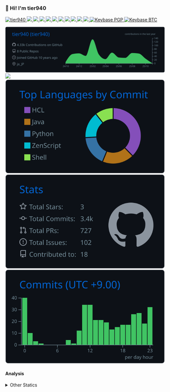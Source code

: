 ### 👋 Hi! I'm tier940

<p align="left"> 
  <a href="https://github.com/tier940/tier940/">
    <img src="https://komarev.com/ghpvc/?username=tier940" alt="tier940" />
  </a>
  <a href="http://twitter.com/tier940">
    <img height="20" src="https://img.shields.io/twitter/follow/tier940?label=Twitter&logo=twitter&style=flat" />
  </a>
  <a href="https://github.com/tier940">
    <img height="20" src="https://img.shields.io/github/followers/tier940?label=follow&logo=github&style=flat" />
  </a>
  <a href="https://www.reddit.com/user/tier940">
    <img height="20" src="https://img.shields.io/reddit/user-karma/combined/tier940?label=Reddit&logo=reddit&style=flat" />
  </a>
  <a href="https://stackoverflow.com/users/17317833/tier940">
    <img height="20" src="https://img.shields.io/stackexchange/stackoverflow/r/17317833?label=StackOverflow&logo=stack-overflow&style=flat" />
  </a>
  <a href="https://zenn.dev/tier940">
    <img height="20" src="https://zenn.badge.nikaera.com/s/tier940/likes" />
  </a>
  <a href="https://zenn.dev/tier940">
    <img height="20" src="https://zenn.badge.nikaera.com/s/tier940/followers" />
  </a>
  <a href="https://zenn.dev/tier940">
    <img height="20" src="https://zenn.badge.nikaera.com/s/tier940/articles" />
  </a>
  <a href="http://qiita.com/tier940">
    <img height="20" src="https://qiita-badge.apiapi.app/s/tier940/posts.svg" />
  </a>
  <a href="http://qiita.com/tier940">
    <img height="20" src="https://qiita-badge.apiapi.app/s/tier940/contributions.svg" />
  </a>
  <a href="https://github.com/tier940/tier940/">
    <img height="20" src="https://github.com/tier940/tier940/actions/workflows/main.yml/badge.svg" />
  </a>
  <a href="https://keybase.io/tier940">
    <img alt="Keybase PGP" src="https://img.shields.io/keybase/pgp/tier940">
  </a>
  <a href="https://keybase.io/tier940">
    <img alt="Keybase BTC" src="https://img.shields.io/keybase/btc/tier940">
  </a>
</p>

[![](https://raw.githubusercontent.com/tier940/tier940/main/profile-summary-card-output/github_dark/0-profile-details.svg)](https://github.com/vn7n24fzkq/github-profile-summary-cards)
[![](https://raw.githubusercontent.com/tier940/tier940/main/profile-summary-card-output/github_dark/1-repos-per-language.svg)](https://github.com/vn7n24fzkq/github-profile-summary-cards) [![](https://raw.githubusercontent.com/tier940/tier940/main/profile-summary-card-output/github_dark/2-most-commit-language.svg)](https://github.com/vn7n24fzkq/github-profile-summary-cards)
[![](https://raw.githubusercontent.com/tier940/tier940/main/profile-summary-card-output/github_dark/3-stats.svg)](https://github.com/vn7n24fzkq/github-profile-summary-cards) [![](https://raw.githubusercontent.com/tier940/tier940/main/profile-summary-card-output/github_dark/4-productive-time.svg)](https://github.com/vn7n24fzkq/github-profile-summary-cards)


#### Analysis
<!-- <img height="150" src="https://github.com/tier940/tier940/blob/master/images/stat.svg" alt="Alternative Text"/> -->

<details>
  <summary>Other Statics</summary>
  <!--START_SECTION:waka-->
![Code Time](http://img.shields.io/badge/Code%20Time-5%2C281%20hrs%2021%20mins-blue)

**🐱 My GitHub Data** 

> 📦 46.0 kB Used in GitHub's Storage 
 > 
> 💼 Opted to Hire
 > 
> 📜 13 Public Repositories 
 > 
> 🔑 6 Private Repositories 
 > 
**I'm an Early 🐤** 

```text
🌞 Morning                2490 commits        ████░░░░░░░░░░░░░░░░░░░░░   16.48 % 
🌆 Daytime                5529 commits        █████████░░░░░░░░░░░░░░░░   36.60 % 
🌃 Evening                5521 commits        █████████░░░░░░░░░░░░░░░░   36.55 % 
🌙 Night                  1566 commits        ███░░░░░░░░░░░░░░░░░░░░░░   10.37 % 
```
📅 **I'm Most Productive on Saturday** 

```text
Monday                   1564 commits        ███░░░░░░░░░░░░░░░░░░░░░░   10.35 % 
Tuesday                  2388 commits        ████░░░░░░░░░░░░░░░░░░░░░   15.81 % 
Wednesday                1828 commits        ███░░░░░░░░░░░░░░░░░░░░░░   12.10 % 
Thursday                 1551 commits        ███░░░░░░░░░░░░░░░░░░░░░░   10.27 % 
Friday                   2187 commits        ████░░░░░░░░░░░░░░░░░░░░░   14.48 % 
Saturday                 2879 commits        █████░░░░░░░░░░░░░░░░░░░░   19.06 % 
Sunday                   2709 commits        ████░░░░░░░░░░░░░░░░░░░░░   17.93 % 
```


📊 **This Week I Spent My Time On** 

```text
🕑︎ Time Zone: Asia/Tokyo

💬 Programming Languages: 
Other                    33 hrs 24 mins      ██████████████████░░░░░░░   70.69 % 
YAML                     7 hrs 45 mins       ████░░░░░░░░░░░░░░░░░░░░░   16.41 % 
Markdown                 2 hrs 19 mins       █░░░░░░░░░░░░░░░░░░░░░░░░   04.91 % 
Bash                     1 hr 48 mins        █░░░░░░░░░░░░░░░░░░░░░░░░   03.83 % 
Gradle                   32 mins             ░░░░░░░░░░░░░░░░░░░░░░░░░   01.16 % 

🔥 Editors: 
Chrome                   35 hrs 29 mins      ███████████████████░░░░░░   75.08 % 
VS Code                  9 hrs 48 mins       █████░░░░░░░░░░░░░░░░░░░░   20.75 % 
Edge                     1 hr 21 mins        █░░░░░░░░░░░░░░░░░░░░░░░░   02.86 % 
IntelliJ IDEA            37 mins             ░░░░░░░░░░░░░░░░░░░░░░░░░   01.31 % 

💻 Operating System: 
Windows                  37 hrs 41 mins      ████████████████████░░░░░   79.72 % 
Linux                    9 hrs 35 mins       █████░░░░░░░░░░░░░░░░░░░░   20.28 % 
```

**I Mostly Code in Java** 

```text
Java                     13 repos            ████████████░░░░░░░░░░░░░   48.15 % 
Shell                    3 repos             ███░░░░░░░░░░░░░░░░░░░░░░   11.11 % 
ZenScript                3 repos             ███░░░░░░░░░░░░░░░░░░░░░░   11.11 % 
Python                   2 repos             ██░░░░░░░░░░░░░░░░░░░░░░░   07.41 % 
HTML                     1 repo              █░░░░░░░░░░░░░░░░░░░░░░░░   03.70 % 
```



**Timeline**

![Lines of Code chart](https://raw.githubusercontent.com/tier940/tier940/main/assets/bar_graph.png)


 Last Updated on 23/02/2025 00:38:09 UTC
<!--END_SECTION:waka-->
</details>
